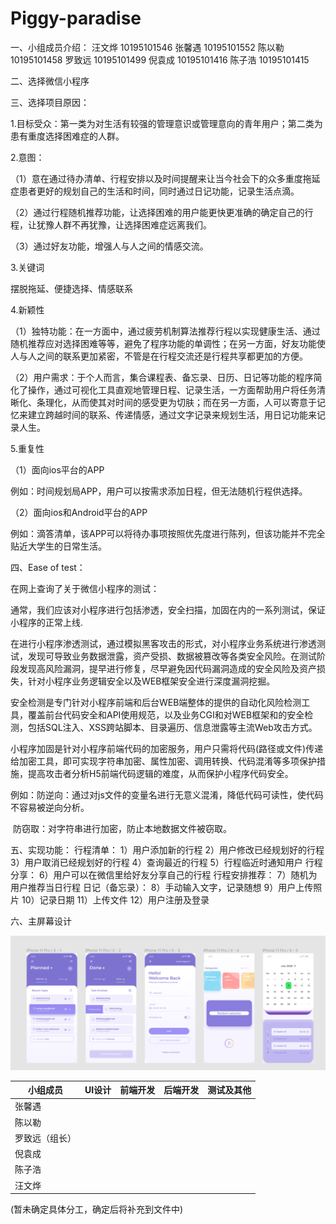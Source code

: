 # Piggy-paradise

一、小组成员介绍：
汪文烨 10195101546
张馨遇 10195101552
陈以勒 10195101458
罗致远 10195101499
倪袁成 10195101416
陈子浩 10195101415

二、选择微信小程序

三、选择项目原因：

1.目标受众：第一类为对生活有较强的管理意识或管理意向的青年用户；第二类为患有重度选择困难症的人群。

2.意图：

（1）意在通过待办清单、行程安排以及时间提醒来让当今社会下的众多重度拖延症患者更好的规划自己的生活和时间，同时通过日记功能，记录生活点滴。

（2）通过行程随机推荐功能，让选择困难的用户能更快更准确的确定自己的行程，让犹豫人群不再犹豫，让选择困难症远离我们。

（3）通过好友功能，增强人与人之间的情感交流。

3.关键词

  摆脱拖延、便捷选择、情感联系

4.新颖性

（1）独特功能：在一方面中，通过疲劳机制算法推荐行程以实现健康生活、通过随机推荐应对选择困难等等，避免了程序功能的单调性；在另一方面，好友功能使人与人之间的联系更加紧密，不管是在行程交流还是行程共享都更加的方便。

（2）用户需求：于个人而言，集合课程表、备忘录、日历、日记等功能的程序简化了操作，通过可视化工具直观地管理日程、记录生活，一方面帮助用户将任务清晰化、条理化，从而使其对时间的感受更为切肤；而在另一方面，人可以寄意于记忆来建立跨越时间的联系、传递情感，通过文字记录来规划生活，用日记功能来记录人生。

5.重复性

（1）面向ios平台的APP

例如：时间规划局APP，用户可以按需求添加日程，但无法随机行程供选择。

（2）面向ios和Android平台的APP

例如：滴答清单，该APP可以将待办事项按照优先度进行陈列，但该功能并不完全贴近大学生的日常生活。



四、Ease of test：

在网上查询了关于微信小程序的测试：

通常，我们应该对小程序进行包括渗透，安全扫描，加固在内的一系列测试，保证小程序的正常上线.

在进行小程序渗透测试，通过模拟黑客攻击的形式，对小程序业务系统进行渗透测试，发现可导致业务数据泄露，资产受损、数据被篡改等各类安全风险。在测试阶段发现高风险漏洞，提早进行修复，尽早避免因代码漏洞造成的安全风险及资产损失，针对小程序业务逻辑安全以及WEB框架安全进行深度漏洞挖掘。

安全检测是专门针对小程序前端和后台WEB端整体的提供的自动化风险检测工具，覆盖前台代码安全和API使用规范，以及业务CGI和对WEB框架和的安全检测，包括SQL注入、XSS跨站脚本、目录遍历、信息泄露等主流Web攻击方式。

小程序加固是针对小程序前端代码的加密服务，用户只需将代码(路径或文件)传递给加密工具，即可实现字符串加密、属性加密、调用转换、代码混淆等多项保护措施，提高攻击者分析H5前端代码逻辑的难度，从而保护小程序代码安全。

例如：防逆向：通过对js文件的变量名进行无意义混淆，降低代码可读性，使代码不容易被逆向分析。

​			防窃取：对字符串进行加密，防止本地数据文件被窃取。



五、实现功能：
行程清单：
1）用户添加新的行程
2）用户修改已经规划好的行程
3）用户取消已经规划好的行程
4）查询最近的行程
5）行程临近时通知用户
行程分享：
6）用户可以在微信里给好友分享自己的行程
行程安排推荐：
7）随机为用户推荐当日行程
日记（备忘录）：
8）手动输入文字，记录随想
9）用户上传照片
10）记录日期
11）上传文件
12）用户注册及登录



六、主屏幕设计

![页面设计](README.assets/%E9%A1%B5%E9%9D%A2%E8%AE%BE%E8%AE%A1.png)

| 小组成员       | UI设计 | 前端开发 | 后端开发 | 测试及其他 |
| -------------- | ------ | -------- | -------- | ---------- |
| 张馨遇         |        |          |          |            |
| 陈以勒         |        |          |          |            |
| 罗致远（组长） |        |          |          |            |
| 倪袁成         |        |          |          |            |
| 陈子浩         |        |          |          |            |
| 汪文烨         |        |          |          |            |

(暂未确定具体分工，确定后将补充到文件中)

